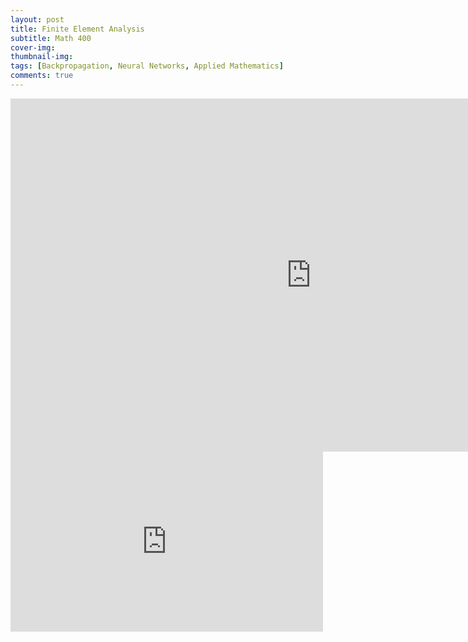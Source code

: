 ```yaml
---
layout: post
title: Finite Element Analysis
subtitle: Math 400
cover-img: 
thumbnail-img: 
tags: [Backpropagation, Neural Networks, Applied Mathematics]
comments: true
---
```


<iframe src="https://onedrive.live.com/embed?cid=9E9575A90489478B&amp;resid=9E9575A90489478B%2121290&amp;authkey=AKFB6DHmLM__htk&amp;em=2&amp;wdAr=1.7777777777777777" width="962px" height="565px" frameborder="0">This is an embedded <a target="_blank" href="https://office.com">Microsoft Office</a> presentation, powered by <a target="_blank" href="https://office.com/webapps">Office</a>.</iframe>


<iframe src="https://onedrive.live.com/embed?cid=9E9575A90489478B&amp;resid=9E9575A90489478B%2121410&amp;authkey=APkBLsHDTQI02uA&amp;em=2" width="500px" height="288px" frameborder="0">This is an embedded <a target="_blank" href="https://office.com">Microsoft Office</a> document, powered by <a target="_blank" href="https://office.com/webapps">Office</a>.</iframe>
